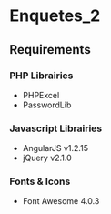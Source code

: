 # Enquetes_2




## Requirements

### PHP Librairies
- PHPExcel
- PasswordLib

### Javascript Librairies
- AngularJS v1.2.15
- jQuery v2.1.0


### Fonts & Icons
- Font Awesome 4.0.3

